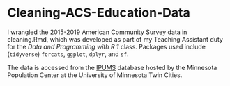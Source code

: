 # Cleaning-ACS-Education-Data

I wrangled the 2015-2019 American Community Survey data in cleaning.Rmd, which was developed as part of my Teaching Assistant duty for the *Data and Programming with R 1* class. Packages used include (`tidyverse`) `forcats`, `ggplot`, `dplyr`, and `sf`.

The data is accessed from the [IPUMS](https://www.ipums.org/) database hosted by the Minnesota Population Center at the University of Minnesota Twin Cities. 
